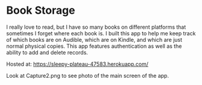 # Book Storage

I really love to read, but I have so many books on different platforms that sometimes I forget where each book is. I built this app to help me keep track of
which books are on Audible, which are on Kindle, and which are just normal physical copies. This app features authentication as well as the ability to add and delete 
records.

Hosted at: https://sleepy-plateau-47583.herokuapp.com/

Look at Capture2.png to see photo of the main screen of the app.
